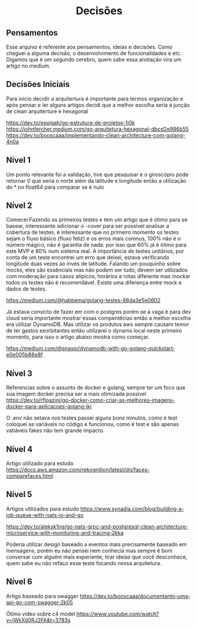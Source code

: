 <h1 align="center" style="font-weight: bold;">Decisões</h1>

## Pensamentos

Esse arquivo é referente aos pensamentos, ideias e decisões. Como cheguei a alguma decisão, o desenvolvimento de funcionalidades e etc. Digamos que é um segundo cerebro, quem sabe essa anotação vira um artigo no medium.


## Decisões Iniciais
Para inicio decidir a arquitertura é importante para termos organização e após pensar e ler alguns artigos decidi que a melhor escolha seria a junção de clean arquiterture e hexagonal 

https://dev.to/espigah/go-estrutura-de-projetos-1j0k<br>
https://johnfercher.medium.com/go-arquitetura-hexagonal-dbcd2e986b55<br>
https://dev.to/booscaaa/implementando-clean-architecture-com-golang-4n0a

## Nível 1
Um ponto relevante foi a validação, tive que pesquisar e o giroscópio pode retornar 0 que seria o norte além da latitude e longitude então a utilização do * no float64 para comparar se é nulo

## Nível 2
Comecei Fazendo os primeiros testes e tem um artigo que é ótimo para se basear, interessante adicionar o -cover para ser possível analisar a cobertura de testes, é interessante que no primeiro momento os testes sejam o fluxo básico (fluxo feliz) e os erros mais comnus, 100% não é o número mágico, não é garantia de nada. por isso que 60% já é ótimo para este MVP e 80% num sistema real.
A importância de testes unitários, por conta de um teste encontrei um erro que deixei, estava verificando longitude duas vezes ao invés de latitude.
Falando um pouquinho sobre mocks, eles são essênciais mas não podem ser tudo, devem ser utilizados com moderação para casos atipícos, horários e rotas diferente mas mockar todos os testes não é recomendável. Existe uma diferença entre mock e dados de testes. 

https://medium.com/@habbema/golang-testes-86da3e5e0602

Já estava convicto de fazer em com o postgres porém se a vaga é para dev cloud seria importante mostrar essas compentêcias então a melhor escolha era utilizar DynamoDB. Mas utilizar os produtos aws sempre causam temor de ter gastos exorbitantes então utilizarei o dynamo local neste primeiro momento, para isso o artigo abaixo mostra como começar.

https://medium.com/@snassr/dynamodb-with-go-golang-quickstart-e0e005b88e8f

## Nível 3
Referencias sobre o assunto de docker e golang, sempre ter um foco que sua imagem docker precisa ser a mais otimizada possível 
https://dev.to/rflpazini/go-docker-como-criar-as-melhores-imagens-docker-para-aplicacoes-golang-ikj

O .env não setava nos testes passei alguns bons minutos, como é test coloquei as variáveis no código e funcionou, como é test e são apenas vatiáveis fakes não tem grande impacto.

## Nível 4
Artigo utilizado para estudo
https://docs.aws.amazon.com/rekognition/latest/dg/faces-comparefaces.html

## Nível 5
Artigos utilizados para estudo
https://www.synadia.com/blog/building-a-job-queue-with-nats-io-and-go

https://dev.to/aleksk1ng/go-nats-grpc-and-postgresql-clean-architecture-microservice-with-monitoring-and-tracing-2kka

Poderia utilizar design baseado a eventos mais precisamente baseado em mensagens, porém eu não pensei nem conhecia mas sempre é bom conversar com alguém mais experiente, tirar ideias que você desconhece, quem sabe eu não refaço esse teste focando nessa arquitetura.

## Nível 6
Artigo baseado para swagger
https://dev.to/booscaaa/documentanto-uma-api-go-com-swagger-2k05

Ótimo vídeo sobre c4 model
https://www.youtube.com/watch?v=iWkXd0RJ2FA&t=3783s
